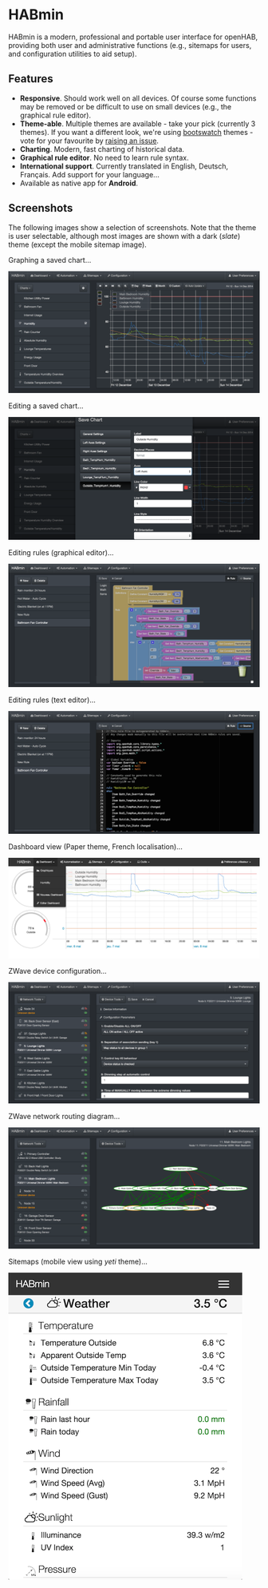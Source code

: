 # HABmin

HABmin is a modern, professional and portable user interface for openHAB, providing both user and administrative functions (e.g., sitemaps for users, and configuration utilities to aid setup). 

## Features

* **Responsive**. Should work well on all devices. Of course some functions may be removed or be difficult to use on small devices (e.g., the graphical rule editor).
* **Theme-able**. Multiple themes are available - take your pick (currently 3 themes). If you want a different look, we're using [bootswatch](http://www.bootswatch.com) themes - vote for your favourite by [raising an issue](https://github.com/openhab/org.openhab.ui.habmin/issues/new).
* **Charting**. Modern, fast charting of historical data.
* **Graphical rule editor**. No need to learn rule syntax.
* **International support**. Currently translated in English, Deutsch, Français. Add support for your language...
* Available as native app for **Android**.


## Screenshots

The following images show a selection of screenshots. Note that the theme is user selectable, although most images are shown with a dark (*slate*) theme (except the mobile sitemap image).

Graphing a saved chart...

![charting](doc/charting-saved.png)


Editing a saved chart...

![charting-editor](doc/charting-edit.png)


Editing rules (graphical editor)...

![rules-block](doc/rules-blocks.png)


Editing rules (text editor)...

![rules-source](doc/rules-source.png)


Dashboard view (Paper theme, French localisation)...

![dashboard](doc/dashboard.png)


ZWave device configuration...

![zwave-config](doc/zwave-config.png)


ZWave network routing diagram...

![zwave-network](doc/zwave-network.png)


Sitemaps (mobile view using *yeti* theme)...

![sitemap](doc/sitemap-mobile-yeti.png)
